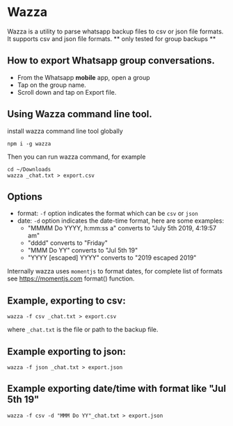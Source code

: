 # Wazza

Wazza is a utility to parse whatsapp backup files to csv or json file formats.
It supports csv and json file formats.
** only tested for group backups **

## How to export Whatsapp group conversations.

- From the Whatsapp **mobile** app, open a group
- Tap on the group name.
- Scroll down and tap on Export file.

## Using Wazza command line tool.

install wazza command line tool globally

```
npm i -g wazza
```

Then you can run wazza command, for example

```
cd ~/Downloads
wazza _chat.txt > export.csv
```

## Options

- format: `-f` option indicates the format which can be `csv` or `json`
- date: `-d` option indicates the date-time format, here are some examples:
  - "MMMM Do YYYY, h:mm:ss a" converts to "July 5th 2019, 4:19:57 am"
  - "dddd" converts to "Friday"
  - "MMM Do YY" converts to "Jul 5th 19"
  - "YYYY [escaped] YYYY" converts to "2019 escaped 2019"

Internally wazza uses `momentjs` to format dates,
for complete list of formats see https://momentjs.com format() function.

## Example, exporting to csv:

```
wazza -f csv _chat.txt > export.csv
```

where `_chat.txt` is the file or path to the backup file.

## Example exporting to json:

```
wazza -f json _chat.txt > export.json
```

## Example exporting date/time with format like "Jul 5th 19"

```
wazza -f csv -d "MMM Do YY"_chat.txt > export.json
```
